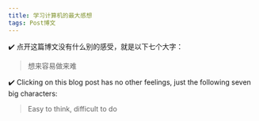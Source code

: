 ```yaml
---
title: 学习计算机的最大感想
tags: Post博文
---
```


✔️ 点开这篇博文没有什么别的感受，就是以下七个大字：

> 想来容易做来难

✔️ Clicking on this blog post has no other feelings, just the following seven big characters:

> Easy to think, difficult to do